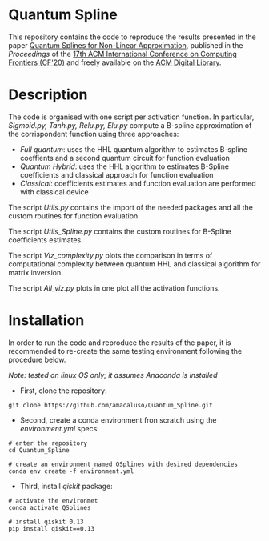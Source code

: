 # Quantum Spline

This repository contains the code to reproduce the results presented in the paper [Quantum Splines for Non-Linear Approximation](https://dl.acm.org/doi/pdf/10.1145/3387902.3394032),
published in the *Proceedings* of the [17th ACM International Conference on Computing Frontiers (CF'20)](http://www.computingfrontiers.org/2020/) and freely available on the [ACM Digital Library](https://dl.acm.org/doi/abs/10.1145/3387902.3394032).

# Description

The code is organised with one script per activation function. In particular, *Sigmoid.py, Tanh.py, Relu.py, Elu.py* compute a B-spline approximation of the corrispondent function using three approaches: 
- *Full quantum*: uses the HHL quantum algorithm to estimates B-spline coeffients and a second quantum circuit for function evaluation
- *Quantum Hybrid*: uses the HHL algorithm to estimates B-Spline coefficients and classical approach for function evaluation
- *Classical*: coefficients estimates and function evaluation are performed with classical device

The script *Utils.py* contains the import of the needed packages and all the custom routines for function evaluation.

The script *Utils_Spline.py* contains the custom routines for B-Spline coefficients estimates.

The script *Viz_complexity.py* plots the comparison in terms of computational complexity between quantum HHL and classical algorithm for matrix inversion.

The script *All_viz.py* plots in one plot all the activation functions.

# Installation

In order to run the code and reproduce the results of the paper, it is recommended to re-create the same testing environment following the procedure below.

*Note: tested on linux OS only; it assumes Anaconda is installed*

 - First, clone the repository:
 
 `git clone https://github.com/amacaluso/Quantum_Spline.git`
 
  - Second, create a conda environment fron scratch using the *environment.yml* specs:
  
  ```
# enter the repository
cd Quantum_Spline

# create an environment named QSplines with desired dependencies
conda env create -f environment.yml 
```
 - Third, install *qiskit* package:
 
 ```angular2
# activate the environmet
conda activate QSplines

# install qiskit 0.13
pip install qiskit==0.13
```


